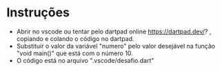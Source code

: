 # Instruções

* Abrir no vscode ou tentar pelo dartpad online https://dartpad.dev/? , copiando e colando o código no dartpad.
* Substituir o valor da variável "numero" pelo valor desejável na função "void main()" que está com o número 10.
* O código está no arquivo ".vscode/desafio.dart"

